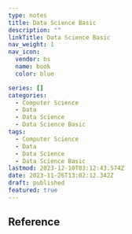 ```yaml
---
type: notes
title: Data Science Basic
description: ""
linkTitle: Data Science Basic
nav_weight: 1
nav_icon:
  vendor: bs
  name: book
  color: blue

series: []
categories:
  - Computer Science
  - Data
  - Data Science
  - Data Science Basic
tags:
  - Computer Science
  - Data
  - Data Science
  - Data Science Basic
lastmod: 2023-12-10T03:12:43.574Z
date: 2023-11-26T13:02:12.342Z
draft: published
featured: true
---
```


## Reference
